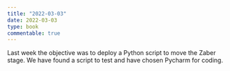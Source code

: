 ```yaml
---
title: "2022-03-03"
date: 2022-03-03
type: book
commentable: true
---
```


Last week the objective was to deploy a Python script to move the Zaber stage. We have found a script to test and have chosen Pycharm for coding.
